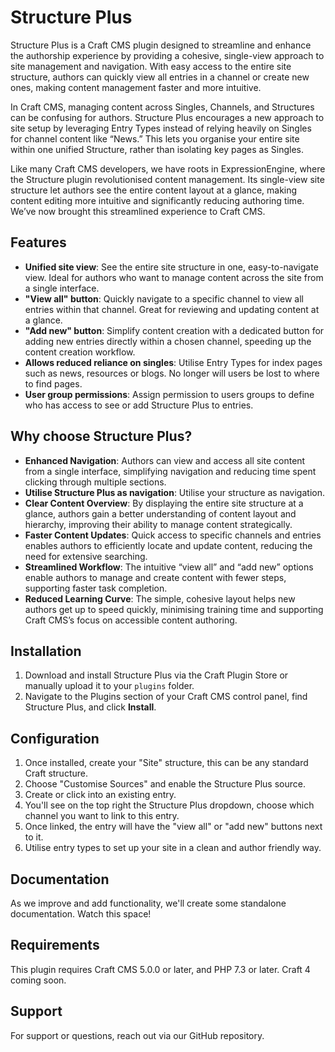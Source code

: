# Structure Plus
Structure Plus is a Craft CMS plugin designed to streamline and enhance the authorship experience by providing a cohesive, single-view approach to site management and navigation. With easy access to the entire site structure, authors can quickly view all entries in a channel or create new ones, making content management faster and more intuitive.

In Craft CMS, managing content across Singles, Channels, and Structures can be confusing for authors. Structure Plus encourages a new approach to site setup by leveraging Entry Types instead of relying heavily on Singles for channel content like “News.” This lets you organise your entire site within one unified Structure, rather than isolating key pages as Singles.

Like many Craft CMS developers, we have roots in ExpressionEngine, where the Structure plugin revolutionised content management. Its single-view site structure let authors see the entire content layout at a glance, making content editing more intuitive and significantly reducing authoring time. We’ve now brought this streamlined experience to Craft CMS.

## Features
-   **Unified site view**: See the entire site structure in one, easy-to-navigate view. Ideal for authors who want to manage content across the site from a single interface.
-   **"View all" button**: Quickly navigate to a specific channel to view all entries within that channel. Great for reviewing and updating content at a glance.
-   **"Add new" button**: Simplify content creation with a dedicated button for adding new entries directly within a chosen channel, speeding up the content creation workflow.
-    **Allows reduced reliance on singles**: Utilise Entry Types for index pages such as news, resources or blogs. No longer will users be lost to where to find pages.
-    **User group permissions**: Assign permission to users groups to define who has access to see or add Structure Plus to entries.

## Why choose Structure Plus?
-   **Enhanced Navigation**: Authors can view and access all site content from a single interface, simplifying navigation and reducing time spent clicking through multiple sections.
-  **Utilise Structure Plus as navigation**: Utilise your structure as navigation.
-   **Clear Content Overview**: By displaying the entire site structure at a glance, authors gain a better understanding of content layout and hierarchy, improving their ability to manage content strategically.
-   **Faster Content Updates**: Quick access to specific channels and entries enables authors to efficiently locate and update content, reducing the need for extensive searching.
-   **Streamlined Workflow**: The intuitive “view all” and “add new” options enable authors to manage and create content with fewer steps, supporting faster task completion.
-   **Reduced Learning Curve**: The simple, cohesive layout helps new authors get up to speed quickly, minimising training time and supporting Craft CMS’s focus on accessible content authoring.

## Installation
1.  Download and install Structure Plus via the Craft Plugin Store or manually upload it to your `plugins` folder.
2.  Navigate to the Plugins section of your Craft CMS control panel, find Structure Plus, and click **Install**.

## Configuration
 1. Once installed, create your "Site" structure, this can be any standard Craft structure.
 2. Choose "Customise Sources" and enable the Structure Plus source.
 3. Create or click into an existing entry.
 4. You'll see on the top right the Structure Plus dropdown, choose which channel you want to link to this entry.
 5. Once linked, the entry will have the "view all" or "add new" buttons next to it.
 6. Utilise entry types to set up your site in a clean and author friendly way.

## Documentation
As we improve and add functionality, we'll create some standalone documentation. Watch this space!

## Requirements
This plugin requires Craft CMS 5.0.0 or later, and PHP 7.3 or later. Craft 4 coming soon.

## Support
For support or questions, reach out via our GitHub repository.

